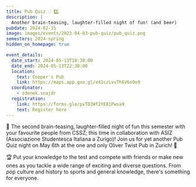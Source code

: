 ```yaml
---
title: Pub Quiz 💡 2️⃣
description: |
  Another brain-teasing, laughter-filled night of fun! (and beer)
pubdate: 2024-02-15
image: images/events/2023-04-03-pub-quiz/pub_quiz.png
semesters: 2024-spring
hidden_on_homepage: true

event_details:
  date_start: 2024-05-13T18:30:00
  date_end: 2024-05-13T22:30:00
  location:
    text: Cooper's Pub
    link: https://maps.app.goo.gl/e41czLvuTh6V6o9o9
  coordinator:
    - zdenek.snajdr
  registration:
    link: https://forms.gle/pvTD3Wf2YE81Pwxa9
    text: Register here
---
```


🎉 The second brain-teasing, laughter-filled night of fun this semester with your favourite people from CSSZ; this time in collaboration with ASIZ (Associazione Studentesca Italiana a Zurigo)! Join us for yet another Pub Quiz night on May 6th at the one and only Oliver Twist Pub in Zurich! 🍻

🏆 Put your knowledge to the test and compete with friends or make new ones as you tackle a wide range of exciting and diverse questions. From pop culture and history to sports and general knowledge, there's something for everyone.
